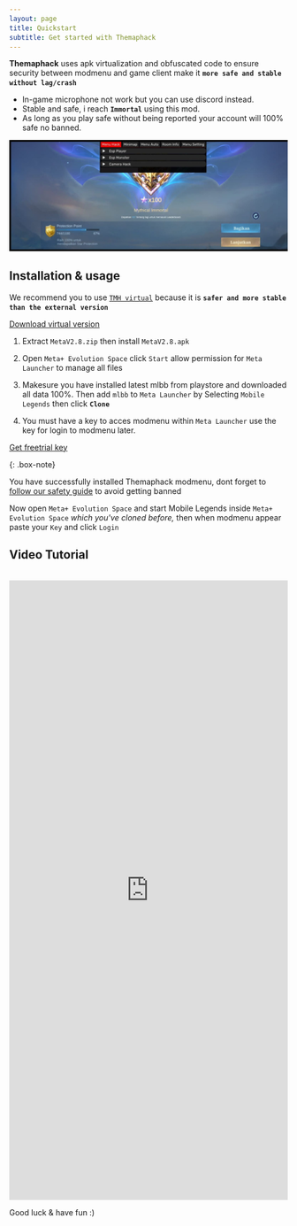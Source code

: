 ```yaml
---
layout: page
title: Quickstart
subtitle: Get started with Themaphack
---
```

**Themaphack** uses apk virtualization and obfuscated code to ensure security between modmenu and game client make it **`more safe and stable without lag/crash`**

* In-game microphone not work but you can use discord instead.
* Stable and safe, i reach **`Immortal`** using this mod.
* As long as you play safe without being reported your account will 100% safe no banned.

![screenshot](/assets/img/tmh_vip.jpg)
<br>
## Installation & usage

We recommend you to use [`TMH virtual`](https://www.patreon.com/posts/136751555?utm_campaign=postshare_creator&utm_content=android_share) because it is **`safer and more stable than the external version`**

<div class="hero"><a href="https://www.patreon.com/posts/136751555?utm_campaign=postshare_creator&utm_content=android_share" class="btn btn-success btn-lg"><i class="bi bi-download"></i> Download virtual version</a></div>

1. Extract `MetaV2.8.zip` then install `MetaV2.8.apk`

2. Open `Meta+ Evolution Space` click `Start` allow permission for `Meta Launcher` to manage all files

3. Makesure you have installed latest mlbb from playstore and downloaded all data 100%. Then add `mlbb` to `Meta Launcher` by Selecting `Mobile Legends` then click **`Clone`**

4. You must have a key to acces modmenu within `Meta Launcher` 
use the key for login to modmenu later.

<p class="text-center">
<a href="https://www.patreon.com/posts/140405690?utm_campaign=postshare_creator&utm_content=android_share" class="btn btn-primary"> <i class="bi bi-key"></i> Get freetrial key</a></p>

{: .box-note}
<p class="lead">
You have successfully installed Themaphack modmenu, dont forget to <a href="https://www.patreon.com/posts/130259867?utm_campaign=postshare_creator&utm_content=android_share">follow our safety guide</a> to avoid getting banned
</p>

Now open `Meta+ Evolution Space` and start Mobile Legends inside `Meta+ Evolution Space` *which you've cloned before,* then when modmenu appear paste your `Key` and click `Login`

## Video Tutorial
<br>
<div style="position:relative;aspect-ratio:9/20;">
      <iframe 
            loading="lazy" title="Gumlet video player"
            src="https://play.gumlet.io/embed/68d917a5c3cc2cd876966385?background=false&autoplay=false&loop=true&disableControls=false"
            style="border:none; position: absolute; top: 0; left: 0; height: 100%; width: 100%;"
          allow="accelerometer; gyroscope; autoplay; encrypted-media; picture-in-picture; fullscreen;">
          </iframe>
    </div>

Good luck & have fun :)
